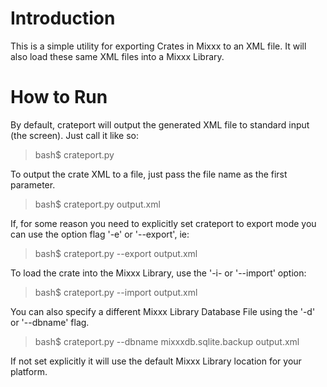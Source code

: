 # Introduction #

This is a simple utility for exporting Crates in Mixxx to an XML file. It will
also load these same XML files into a Mixxx Library.

# How to Run #

By default, crateport will output the generated XML file to standard input
(the screen). Just call it like so:

> bash$ crateport.py

To output the crate XML to a file, just pass the file name as the first
parameter.

> bash$ crateport.py output.xml

If, for some reason you need to explicitly set crateport to export mode you
can use the option flag '-e' or '--export', ie:

> bash$ crateport.py --export output.xml

To load the crate into the Mixxx Library, use the '-i- or '--import' option:

> bash$ crateport.py --import output.xml

You can also specify a different Mixxx Library Database File using the '-d' or
'--dbname' flag.

> bash$ crateport.py --dbname mixxxdb.sqlite.backup output.xml

If not set explicitly it will use the default Mixxx Library location for your
platform.

